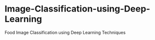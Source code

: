 # Image-Classification-using-Deep-Learning
Food Image Classification using Deep Learning Techniques
